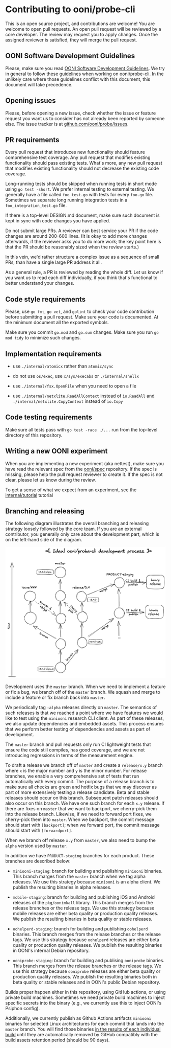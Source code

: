 # Contributing to ooni/probe-cli

This is an open source project, and contributions are welcome! You are welcome
to open pull requests. An open pull request will be reviewed by a core
developer. The review may request you to apply changes. Once the assigned
reviewer is satisfied, they will merge the pull request.

## OONI Software Development Guidelines

Please, make sure you read [OONI Software Development Guidelines](
https://ooni.org/post/ooni-software-development-guidelines/). We try in
general to follow these guidelines when working on ooni/probe-cli. In
the unlikely care where those guidelines conflict with this document, this
document will take precedence.

## Opening issues

Please, before opening a new issue, check whether the issue or feature request
you want us to consider has not already been reported by someone else. The
issue tracker is at [github.com/ooni/probe/issues](https://github.com/ooni/probe/issues).

## PR requirements

Every pull request that introduces new functionality should feature
comprehensive test coverage. Any pull request that modifies existing
functionality should pass existing tests. What's more, any new pull
request that modifies existing functionality should not decrease the
existing code coverage.

Long-running tests should be skipped when running tests in short mode
using `go test -short`. We prefer internal testing to external
testing. We generally have a file called `foo_test.go` with tests
for every `foo.go` file. Sometimes we separate long running
integration tests in a `foo_integration_test.go` file.

If there is a top-level DESIGN.md document, make sure such document is
kept in sync with code changes you have applied.

Do not submit large PRs. A reviewer can best service your PR if the
code changes are around 200-600 lines. (It is okay to add more changes
afterwards, if the reviewer asks you to do more work; the key point
here is that the PR should be reasonably sized when the review starts.)

In this vein, we'd rather structure a complex issue as a sequence of
small PRs, than have a single large PR address it all.

As a general rule, a PR is reviewed by reading the whole diff. Let us
know if you want us to read each diff individually, if you think that's
functional to better understand your changes.

## Code style requirements

Please, use `go fmt`, `go vet`, and `golint` to check your code
contribution before submitting a pull request. Make sure your code
is documented. At the minimum document all the exported symbols.

Make sure you commit `go.mod` and `go.sum` changes. Make sure you
run `go mod tidy` to minimize such changes.

## Implementation requirements

- use `./internal/atomicx` rather than `atomic/sync`

- do not use `os/exec`, use `x/sys/execabs` or `./internal/shellx`

- use `./internal/fsx.OpenFile` when you need to open a file

- use `./internal/netxlite.ReadAllContext` instead of `io.ReadAll`
and `./internal/netxlite.CopyContext` instead of `io.Copy`

## Code testing requirements

Make sure all tests pass with `go test -race ./...` run from the
top-level directory of this repository.

## Writing a new OONI experiment

When you are implementing a new experiment (aka nettest), make sure
you have read the relevant spec from the [ooni/spec](
https://github.com/ooni/spec) repository. If the spec is missing,
please help the pull request reviewer to create it. If the spec is
not clear, please let us know during the review.

To get a sense of what we expect from an experiment, see the [internal/tutorial](
https://github.com/ooni/probe-cli/tree/master/internal/tutorial) tutorial

## Branching and releasing

The following diagram illustrates the overall branching and releasing
strategy loosely followed by the core team. If you are an external
contributor, you generally only care about the development part, which
is on the left-hand side of the diagram.

![branching and releasing](docs/branching.png)

Development uses the `master` branch. When we need to implement a
feature or fix a bug, we branch off of the `master` branch. We squash
and merge to include a feature or fix branch back into `master`.

We periodically tag `-alpha` releases directly on `master`. The
semantics of such releases is that we reached a point where we have
features we would like to test using the `miniooni` research CLI
client. As part of these releases, we also update dependencies and
embedded assets. This process ensures that we perform better testing
of dependencies and assets as part of development.

The `master` branch and pull requests only run CI lightweight tests
that ensure the code still compiles, has good coverage, and we are
not introducing regressions in terms of the measurement engine.

To draft a release we branch off of `master` and create a `release/x.y`
branch where `x` is the major number and `y` is the minor number. For
release branches, we enable a very comprehensive set of tests that run
automatically with every commit. The purpose of a release branch is to
make sure all checks are green and hotfix bugs that we may discover
as part of more extensively testing a release candidate. Beta and stable
releases should occur on this branch. Subsequent patch releases should
also occur on this branch. We have one such branch for each `x.y`
release. If there are fixes on `master` that we want to backport, we
cherry-pick them into the release branch. Likewise, if we need to
forward port fixes, we cherry-pick them into `master`. When we backport,
the commit message should start with `[backport]`; when we forward
port, the commit message should start with `[forwardport]`.

When we branch off release `x.y` from `master`, we also need to bump
the `alpha` version used by `master`.

In addition we have `PRODUCT-staging` branches for each product. These
branches are described below:

- `miniooni-staging`: branch for building and publishing `miniooni`
binaries. This branch marges from the `master` branch when we tag
alpha releases. We use this strategy because `miniooni` is an alpha client.
We publish the resulting binaries in alpha releases.

- `mobile-staging`: branch for building and publishing iOS and
Android releases of the `pkg/oonimkall` library. This branch
merges from the release branches or the release tags. We use this
strategy because mobile releases are either beta quality or
production quality releases. We publish the resulting binaries
in beta quality or stable releases.

- `oohelperd-staging`: branch for building and publishing `oohelperd`
binaries. This branch merges from the release branches or the
release tags. We use this strategy because `oohelperd` releases
are either beta quality or production quality releases. We
publish the resulting binaries in OONI's internal Debian repository.

- `ooniprobe-staging`: branch for building and publising `ooniprobe`
binaries. This branch merges from the release branches or the
release tags. We use this strategy because `ooniprobe` releases
are either beta quality or production quality releases. We
publish the resulting binaries both in beta quality or stable
releases and in OONI's public Debian repository.

Builds proper happen either in this repository, using GitHub
actions, or using private build machines. Sometimes we need
private build machines to inject specific secrets into the
binary (e.g., we currently use this to inject OONI's Psiphon config).

Additionally, we currently publish as Github Actions artifacts
`miniooni` binaries for selected Linux architectures for
each commit that lands into the `master` branch. You will
find those binaries [in the results of each individual build](
https://github.com/ooni/probe-cli/actions/workflows/miniooni.yml)
until they are automatically removed by GitHub compatibly with
the build assets retention period (should be 90 days).
